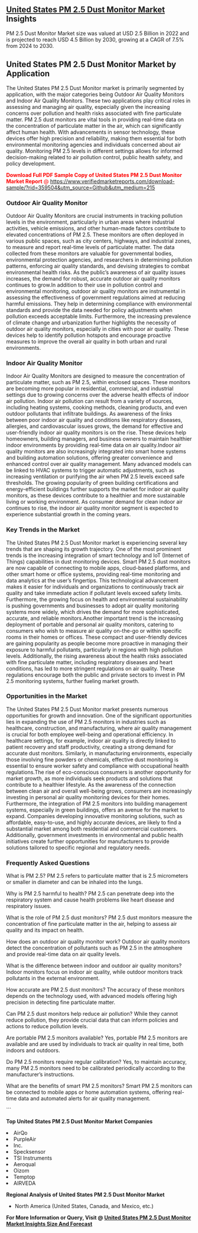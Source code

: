 <h2><a href="https://www.verifiedmarketreports.com/download-sample/?rid=359504&amp;utm_source=Github&amp;utm_medium=215" target="_blank">United States PM 2.5 Dust Monitor Market</a> Insights</h2><p>PM 2.5 Dust Monitor Market size was valued at USD 2.5 Billion in 2022 and is projected to reach USD 4.5 Billion by 2030, growing at a CAGR of 7.5% from 2024 to 2030.</p><p><h2>United States PM 2.5 Dust Monitor Market by Application</h2><p>The United States PM 2.5 Dust Monitor market is primarily segmented by application, with the major categories being Outdoor Air Quality Monitors and Indoor Air Quality Monitors. These two applications play critical roles in assessing and managing air quality, especially given the increasing concerns over pollution and health risks associated with fine particulate matter. PM 2.5 dust monitors are vital tools in providing real-time data on the concentration of particulate matter in the air, which can significantly affect human health. With advancements in sensor technology, these devices offer high precision and reliability, making them essential for both environmental monitoring agencies and individuals concerned about air quality. Monitoring PM 2.5 levels in different settings allows for informed decision-making related to air pollution control, public health safety, and policy development.<p><span class=""><span style="color: #ff0000;"><strong>Download Full PDF Sample Copy of United States PM 2.5 Dust Monitor Market Report</strong> @ </span><a href="https://www.verifiedmarketreports.com/download-sample/?rid=359504&amp;utm_source=Github&amp;utm_medium=215" target="_blank">https://www.verifiedmarketreports.com/download-sample/?rid=359504&amp;utm_source=Github&amp;utm_medium=215</a></span></p></p><h3>Outdoor Air Quality Monitor</h3><p>Outdoor Air Quality Monitors are crucial instruments in tracking pollution levels in the environment, particularly in urban areas where industrial activities, vehicle emissions, and other human-made factors contribute to elevated concentrations of PM 2.5. These monitors are often deployed in various public spaces, such as city centers, highways, and industrial zones, to measure and report real-time levels of particulate matter. The data collected from these monitors are valuable for governmental bodies, environmental protection agencies, and researchers in determining pollution patterns, enforcing air quality standards, and devising strategies to combat environmental health risks. As the public’s awareness of air quality issues increases, the demand for robust, accurate outdoor air quality monitors continues to grow.In addition to their use in pollution control and environmental monitoring, outdoor air quality monitors are instrumental in assessing the effectiveness of government regulations aimed at reducing harmful emissions. They help in determining compliance with environmental standards and provide the data needed for policy adjustments when pollution exceeds acceptable limits. Furthermore, the increasing prevalence of climate change and urbanization further highlights the necessity of outdoor air quality monitors, especially in cities with poor air quality. These devices help to identify pollution hotspots and encourage proactive measures to improve the overall air quality in both urban and rural environments.</p><h3>Indoor Air Quality Monitor</h3><p>Indoor Air Quality Monitors are designed to measure the concentration of particulate matter, such as PM 2.5, within enclosed spaces. These monitors are becoming more popular in residential, commercial, and industrial settings due to growing concerns over the adverse health effects of indoor air pollution. Indoor air pollution can result from a variety of sources, including heating systems, cooking methods, cleaning products, and even outdoor pollutants that infiltrate buildings. As awareness of the links between poor indoor air quality and conditions like respiratory diseases, allergies, and cardiovascular issues grows, the demand for effective and user-friendly indoor air quality monitors is on the rise. These devices help homeowners, building managers, and business owners to maintain healthier indoor environments by providing real-time data on air quality.Indoor air quality monitors are also increasingly integrated into smart home systems and building automation solutions, offering greater convenience and enhanced control over air quality management. Many advanced models can be linked to HVAC systems to trigger automatic adjustments, such as increasing ventilation or purifying the air when PM 2.5 levels exceed safe thresholds. The growing popularity of green building certifications and energy-efficient buildings further supports the market for indoor air quality monitors, as these devices contribute to a healthier and more sustainable living or working environment. As consumer demand for clean indoor air continues to rise, the indoor air quality monitor segment is expected to experience substantial growth in the coming years.</p><h3>Key Trends in the Market</h3><p>The United States PM 2.5 Dust Monitor market is experiencing several key trends that are shaping its growth trajectory. One of the most prominent trends is the increasing integration of smart technology and IoT (Internet of Things) capabilities in dust monitoring devices. Smart PM 2.5 dust monitors are now capable of connecting to mobile apps, cloud-based platforms, and other smart home or office systems, providing real-time monitoring and data analytics at the user’s fingertips. This technological advancement makes it easier for individuals and organizations to continuously track air quality and take immediate action if pollutant levels exceed safety limits. Furthermore, the growing focus on health and environmental sustainability is pushing governments and businesses to adopt air quality monitoring systems more widely, which drives the demand for more sophisticated, accurate, and reliable monitors.Another important trend is the increasing deployment of portable and personal air quality monitors, catering to consumers who wish to measure air quality on-the-go or within specific rooms in their homes or offices. These compact and user-friendly devices are gaining popularity as people become more proactive in managing their exposure to harmful pollutants, particularly in regions with high pollution levels. Additionally, the rising awareness about the health risks associated with fine particulate matter, including respiratory diseases and heart conditions, has led to more stringent regulations on air quality. These regulations encourage both the public and private sectors to invest in PM 2.5 monitoring systems, further fueling market growth.</p><h3>Opportunities in the Market</h3><p>The United States PM 2.5 Dust Monitor market presents numerous opportunities for growth and innovation. One of the significant opportunities lies in expanding the use of PM 2.5 monitors in industries such as healthcare, construction, and manufacturing, where air quality management is crucial for both employee well-being and operational efficiency. In healthcare settings, for example, indoor air quality is directly linked to patient recovery and staff productivity, creating a strong demand for accurate dust monitors. Similarly, in manufacturing environments, especially those involving fine powders or chemicals, effective dust monitoring is essential to ensure worker safety and compliance with occupational health regulations.The rise of eco-conscious consumers is another opportunity for market growth, as more individuals seek products and solutions that contribute to a healthier lifestyle. As the awareness of the connection between clean air and overall well-being grows, consumers are increasingly investing in personal air quality monitoring devices for their homes. Furthermore, the integration of PM 2.5 monitors into building management systems, especially in green buildings, offers an avenue for the market to expand. Companies developing innovative monitoring solutions, such as affordable, easy-to-use, and highly accurate devices, are likely to find a substantial market among both residential and commercial customers. Additionally, government investments in environmental and public health initiatives create further opportunities for manufacturers to provide solutions tailored to specific regional and regulatory needs.</p><h3>Frequently Asked Questions</h3><p>What is PM 2.5? PM 2.5 refers to particulate matter that is 2.5 micrometers or smaller in diameter and can be inhaled into the lungs.</p><p>Why is PM 2.5 harmful to health? PM 2.5 can penetrate deep into the respiratory system and cause health problems like heart disease and respiratory issues.</p><p>What is the role of PM 2.5 dust monitors? PM 2.5 dust monitors measure the concentration of fine particulate matter in the air, helping to assess air quality and its impact on health.</p><p>How does an outdoor air quality monitor work? Outdoor air quality monitors detect the concentration of pollutants such as PM 2.5 in the atmosphere and provide real-time data on air quality levels.</p><p>What is the difference between indoor and outdoor air quality monitors? Indoor monitors focus on indoor air quality, while outdoor monitors track pollutants in the external environment.</p><p>How accurate are PM 2.5 dust monitors? The accuracy of these monitors depends on the technology used, with advanced models offering high precision in detecting fine particulate matter.</p><p>Can PM 2.5 dust monitors help reduce air pollution? While they cannot reduce pollution, they provide crucial data that can inform policies and actions to reduce pollution levels.</p><p>Are portable PM 2.5 monitors available? Yes, portable PM 2.5 monitors are available and are used by individuals to track air quality in real time, both indoors and outdoors.</p><p>Do PM 2.5 monitors require regular calibration? Yes, to maintain accuracy, many PM 2.5 monitors need to be calibrated periodically according to the manufacturer’s instructions.</p><p>What are the benefits of smart PM 2.5 monitors? Smart PM 2.5 monitors can be connected to mobile apps or home automation systems, offering real-time data and automated alerts for air quality management.</p>```</p><p><strong>Top United States PM 2.5 Dust Monitor Market Companies</strong></p><div data-test-id=""><p><li>AirQo</li><li> PurpleAir</li><li> Inc.</li><li> Specksensor</li><li> TSI Instruments</li><li> Aeroqual</li><li> Oizom</li><li> Temptop</li><li> AIRVEDA</li></p><div><strong>Regional Analysis of&nbsp;United States PM 2.5 Dust Monitor Market</strong></div><ul><li dir="ltr"><p dir="ltr">North America&nbsp;(United States, Canada, and Mexico, etc.)</p></li></ul><p><strong>For More Information or Query, Visit @&nbsp;</strong><strong><a href="https://www.verifiedmarketreports.com/product/pm-2-5-dust-monitor-market/?utm_source=Github&amp;utm_medium=215" target="_blank">United States PM 2.5 Dust Monitor Market Insights Size And Forecast</a></strong></p></div>
